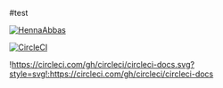 

  #test
  
  [![HennaAbbas](https://circleci.com/gh/HennaAbbas/test_config.svg?style=svg)](https://circleci.com/gh/HennaAbbas/test_config)
  
[![CircleCI](https://circleci.com/gh/circleci/circleci-docs.svg?style=svg)](https://circleci.com/gh/circleci/circleci-docs)

!https://circleci.com/gh/circleci/circleci-docs.svg?style=svg!:https://circleci.com/gh/circleci/circleci-docs
  


  



